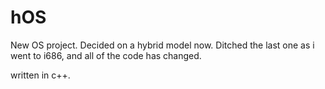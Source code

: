 # hOS
New OS project. Decided on a hybrid model now. Ditched the last one as i went to i686, and all of the code has changed.

written in c++.
